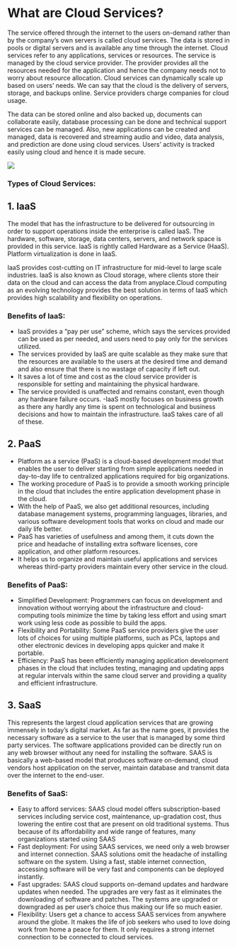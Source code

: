 
# What are Cloud Services?

The service offered through the internet to the users on-demand rather than by the company’s own servers is called cloud services.
The data is stored in pools or digital servers and is available any time through the internet. Cloud services refer to any 
applications, services or resources. The service is managed by the cloud service provider. The provider provides all the resources 
needed for the application and hence the company needs not to worry about resource allocation. Cloud services can dynamically scale
up based on users’ needs. We can say that the cloud is the delivery of servers, storage, and backups online. Service providers
charge companies for cloud usage.

The data can be stored online and also backed up, documents can collaborate easily, database processing can be done and technical 
support services can be managed. Also, new applications can be created and managed, data is recovered and streaming audio and 
video, data analysis, and prediction are done using cloud services. Users’ activity is tracked easily using cloud and hence it 
is made secure.

![](https://www.uniprint.net/wp-content/uploads/2017/05/Cloud-service-models-diagram.png)






























### Types of Cloud Services:

## 1. IaaS

   The model that has the infrastructure to be delivered for outsourcing in order to support operations inside the enterprise is 
   called IaaS. The hardware, software, storage, data centers, servers, and network space is provided in this service. IaaS is
   rightly called Hardware as a Service (HaaS). Platform virtualization is done in IaaS.
   
   IaaS provides cost-cutting on IT infrastructure for mid-level to large scale industries. IaaS is also known as Cloud storage, 
   where clients store their data on the cloud and can access the data from anyplace.Cloud computing as an evolving technology 
   provides the best solution in terms of IaaS which provides high scalability and flexibility on operations.
   
### Benefits of IaaS:

- IaaS provides a “pay per use” scheme, which says the services provided can be used as per needed, and users need to pay only for
the services utilized.
- The services provided by IaaS are quite scalable as they make sure that the resources are available to the users at the desired time
and demand and also ensure that there is no wastage of capacity if left out.
- It saves a lot of time and cost as the cloud service provider is responsible for setting and maintaining the physical hardware.
- The service provided is unaffected and remains constant, even though any hardware failure occurs.
-IaaS mostly focuses on business growth as there any hardly any time is spent on technological and business decisions and how to 
maintain the infrastructure. IaaS takes care of all of these.

## 2. PaaS

- Platform as a service (PaaS) is a cloud-based development model that enables the user to deliver starting from simple applications 
needed in day-to-day life to centralized applications required for big organizations.
- The working procedure of PaaS is to provide a smooth working principle in the cloud that includes the entire application development
phase in the cloud.
- With the help of PaaS, we also get additional resources, including database management systems, programming languages, libraries, 
and various software development tools that works on cloud and made our daily life better.
- PaaS has varieties of usefulness and among them, it cuts down the price and headache of installing extra software licenses, core 
application, and other platform resources.
- It helps us to organize and maintain useful applications and services whereas third-party providers maintain every other service 
in the cloud.

### Benefits of PaaS:

- Simplified Development: Programmers can focus on development and innovation without worrying about the infrastructure and cloud-
computing tools minimize the time by taking less effort and using smart work using less code as possible to build the apps.
- Flexibility and Portability: Some PaaS service providers give the user lots of choices for using multiple platforms, such as PCs,
laptops and other electronic devices in developing apps quicker and make it portable.
- Efficiency: PaaS has been efficiently managing application development phases in the cloud that includes testing, managing and 
updating apps at regular intervals within the same cloud server and providing a quality and efficient infrastructure.

## 3. SaaS
This represents the largest cloud application services that are growing immensely in today’s digital market. As far as the name 
goes, it provides the necessary software as a service to the user that is managed by some third party services. The software 
applications provided can be directly run on any web browser without any need for installing the software. SAAS is basically a
web-based model that produces software on-demand, cloud vendors host application on the server, maintain database and transmit 
data over the internet to the end-user.

### Benefits of SaaS:

- Easy to afford services: SAAS cloud model offers subscription-based services including service cost, maintenance, up-gradation 
cost, thus lowering the entire cost that are present on old traditional systems. Thus because of its affordability and wide
range of features, many organizations started using SAAS
- Fast deployment: For using SAAS services, we need only a web browser and internet connection. SAAS solutions omit the headache
of installing software on the system. Using a fast, stable internet connection, accessing software will be very fast and 
components can be deployed instantly.
- Fast upgrades: SAAS cloud supports on-demand updates and hardware updates when needed. The upgrades are very fast as it 
eliminates the downloading of software and patches. The systems are upgraded or downgraded as per user’s choice thus making our
life so much easier.
- Flexibility: Users get a chance to access SAAS services from anywhere around the globe. It makes the life of job seekers who 
used to love doing work from home a peace for them. It only requires a strong internet connection to be connected to cloud 
services.
